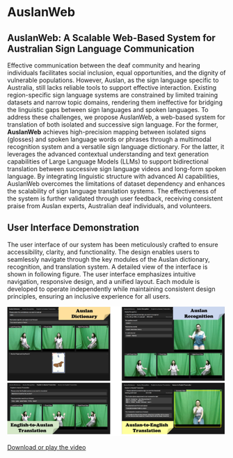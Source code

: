 # AuslanWeb

## AuslanWeb: A Scalable Web-Based System for Australian Sign Language Communication


Effective communication between the deaf community and hearing individuals facilitates social inclusion, equal opportunities, and the dignity of vulnerable populations.  However, Auslan, as the sign language specific to Australia, still lacks reliable tools to support effective interaction.  Existing region-specific sign language systems are constrained by limited training datasets and narrow topic domains, rendering them ineffective for bridging the linguistic gaps between sign languages and spoken languages.  To address these challenges, we propose AuslanWeb, a web-based system for translation of both isolated and successive sign language.
For the former, **AuslanWeb** achieves high-precision mapping between isolated signs (glosses) and spoken language words or phrases through a multimodal recognition system and a versatile sign language dictionary.
For the latter, it leverages the advanced contextual understanding and text generation capabilities of Large Language Models (LLMs) to support bidirectional translation between successive sign language videos and long-form spoken language.
By integrating linguistic structure with advanced AI capabilities, AuslanWeb overcomes the limitations of dataset dependency and enhances the scalability of sign language translation systems. 
The effectiveness of the system is further validated through user feedback, receiving consistent praise from Auslan experts, Australian deaf individuals, and volunteers.


## User Interface Demonstration
The user interface of our system has been meticulously crafted to ensure accessibility, clarity, and functionality. 
The design enables users to seamlessly navigate through the key modules of the Auslan dictionary, recognition, and translation system. 
A detailed view of the interface is shown in following figure.
The user interface emphasizes intuitive navigation, responsive design, and a unified layout. 
Each module is developed to operate independently while maintaining consistent design principles, ensuring an inclusive experience for all users.


<img src="Demo_Image/UI.jpg" alt="Alt text" title="" width="500">

[Download or play the video](Demo_Video/Demo.mp4)


